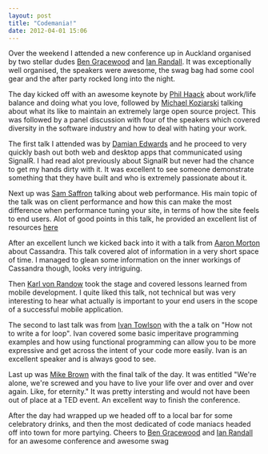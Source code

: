 ```yaml
---
layout: post
title: "Codemania!"
date: 2012-04-01 15:06
---
```


Over the weekend I attended a new conference up in Auckland organised by two stellar dudes
[Ben Gracewood](http://twitter.com/#!/nzben) and [Ian Randall](http://twitter.com/#!/kiwipom).
It was exceptionally well organised, the speakers were awesome, the swag bag had some cool gear and
the after party rocked long into the night.

The day kicked off with an awesome keynote by [Phil Haack](http://twitter.com/#!/haacked) about
work/life balance and doing what you love, followed by [Michael Koziarski](http://twitter.com/#!/nzkoz)
talking about what its like to maintain an extremely large open source project. This was followed by a panel
discussion with four of the speakers which covered diversity in the software industry and how to
deal with hating your work.

The first talk I attended was by [Damian Edwards](http://twitter.com/#!/damianedwards) and he proceed
to very quickly bash out both web and desktop apps that communicated using SignalR. I had read alot
previously about SignalR but never had the chance to get my hands dirty with it. It was excellent to
see someone demonstrate something that they have built and who is extremely passionate about it.

Next up was [Sam Saffron](http://twitter.com/#!/samsaffron) talking about web performance. His main
topic of the talk was on client performance and how this can make the most difference when performance
tuning your site, in terms of how the site feels to end users. Alot of good points in this talk, he
provided an excellent list of resources [here](http://samsaffron.com/archive/2012/03/23/sam-s-ultimate-web-performance-tools-and-resources)

After an excellent lunch we kicked back into it with a talk from [Aaron Morton](http://twitter.com/#!/aaronmorton)
about Cassandra. This talk covered alot of information in a very short space of time.
I managed to glean some information on the inner workings of Cassandra though, looks very intriguing.

Then [Karl von Randow](http://twitter.com/#!/avon) took the stage and covered lessons learned from
mobile development. I quite liked this talk, not technical but was very interesting to hear what
actually is important to your end users in the scope of a successful mobile application.

The second to last talk was from [Ivan Towlson](http://twitter.com/#!/ppog_penguin) with the a talk
on "How not to write a for loop". Ivan covered some basic imperitave programming examples and how
using functional programming can allow you to be more expressive and get across the intent of your
code more easily. Ivan is an excellent speaker and is always good to see.

Last up was [Mike Brown](http://twitter.com/#!/maupuia) with the final talk of the day. It was
entitled "We're alone, we're screwed and you have to live your life over and over and over again.
Like, for eternity." It was pretty intersting and would not have been out of place at a TED event.
An excellent way to finish the conference.

After the day had wrapped up we headed off to a local bar for some celebratory drinks, and then the
most dedicated of code maniacs headed off into town for more partying. Cheers to [Ben Gracewood](http://twitter.com/#!/nzben)
and [Ian Randall](http://twitter.com/#!/kiwipom) for an awesome conference and awesome swag

